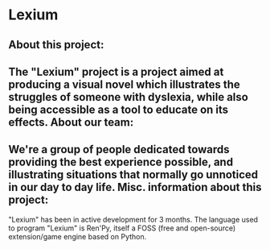 # Lexium
About this project:
-------------------
The "Lexium" project is a project aimed at producing a visual novel which illustrates the struggles of someone with dyslexia, while also being accessible as a tool to educate on its effects.
About our team:
-------------------
We're a group of people dedicated towards providing the best experience possible, and illustrating situations that normally go unnoticed in our day to day life. 
Misc. information about this project:
-------------------
"Lexium" has been in active development for 3 months.
The language used to program "Lexium" is Ren'Py, itself a FOSS (free and open-source) extension/game engine based on Python.
